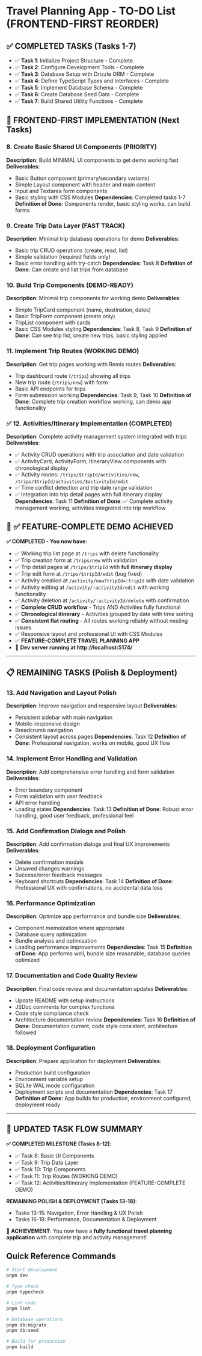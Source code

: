 # Travel Planning App - TO-DO List (FRONTEND-FIRST REORDER)

## ✅ COMPLETED TASKS (Tasks 1-7)

- ✅ **Task 1**: Initialize Project Structure - Complete
- ✅ **Task 2**: Configure Development Tools - Complete  
- ✅ **Task 3**: Database Setup with Drizzle ORM - Complete
- ✅ **Task 4**: Define TypeScript Types and Interfaces - Complete
- ✅ **Task 5**: Implement Database Schema - Complete
- ✅ **Task 6**: Create Database Seed Data - Complete
- ✅ **Task 7**: Build Shared Utility Functions - Complete

## 🚀 FRONTEND-FIRST IMPLEMENTATION (Next Tasks)

### 8. Create Basic Shared UI Components (PRIORITY)

**Description**: Build MINIMAL UI components to get demo working fast
**Deliverables**:

- Basic Button component (primary/secondary variants)
- Simple Layout component with header and main content
- Input and Textarea form components  
- Basic styling with CSS Modules
  **Dependencies**: Completed tasks 1-7
  **Definition of Done**: Components render, basic styling works, can build forms

### 9. Create Trip Data Layer (FAST TRACK)

**Description**: Minimal trip database operations for demo
**Deliverables**:

- Basic trip CRUD operations (create, read, list)
- Simple validation (required fields only)
- Basic error handling with try-catch
  **Dependencies**: Task 8
  **Definition of Done**: Can create and list trips from database

### 10. Build Trip Components (DEMO-READY)

**Description**: Minimal trip components for working demo
**Deliverables**:

- Simple TripCard component (name, destination, dates)
- Basic TripForm component (create only)
- TripList component with cards
- Basic CSS Modules styling
  **Dependencies**: Task 8, Task 9
  **Definition of Done**: Can see trip list, create new trips, basic styling applied

### 11. Implement Trip Routes (WORKING DEMO)

**Description**: Get trip pages working with Remix routes
**Deliverables**:

- Trip dashboard route (`/trips`) showing all trips
- New trip route (`/trips/new`) with form
- Basic API endpoints for trips
- Form submission working
  **Dependencies**: Task 9, Task 10
  **Definition of Done**: Complete trip creation workflow working, can demo app functionality

### ✅ 12. Activities/Itinerary Implementation (COMPLETED)

**Description**: Complete activity management system integrated with trips
**Deliverables**:

- ✅ Activity CRUD operations with trip association and date validation
- ✅ ActivityCard, ActivityForm, ItineraryView components with chronological display
- ✅ Activity routes: `/trips/$tripId/activities/new`, `/trips/$tripId/activities/$activityId/edit`
- ✅ Time conflict detection and trip date range validation
- ✅ Integration into trip detail pages with full itinerary display
  **Dependencies**: Task 11
  **Definition of Done**: ✅ Complete activity management working, activities integrated into trip workflow

## 🎯 ✅ FEATURE-COMPLETE DEMO ACHIEVED

**✅ COMPLETED - You now have:**
- ✅ Working trip list page at `/trips` with delete functionality
- ✅ Trip creation form at `/trips/new` with validation
- ✅ Trip detail pages at `/trips/$tripId` with **full itinerary display**
- ✅ Trip edit form at `/trips/$tripId/edit` (bug fixed)
- ✅ Activity creation at `/activity/new?tripId=:tripId` with date validation
- ✅ Activity editing at `/activity/:activityId/edit` with working functionality
- ✅ Activity deletion at `/activity/:activityId/delete` with confirmation
- ✅ **Complete CRUD workflow** - Trips AND Activities fully functional
- ✅ **Chronological itinerary** - Activities grouped by date with time sorting
- ✅ **Consistent flat routing** - All routes working reliably without nesting issues
- ✅ Responsive layout and professional UI with CSS Modules
- ✅ **FEATURE-COMPLETE TRAVEL PLANNING APP**
- 🎯 **Dev server running at http://localhost:5174/**

---

## 📋 REMAINING TASKS (Polish & Deployment)

### 13. Add Navigation and Layout Polish

**Description**: Improve navigation and responsive layout
**Deliverables**:

- Persistent sidebar with main navigation
- Mobile-responsive design
- Breadcrumb navigation
- Consistent layout across pages
  **Dependencies**: Task 12
  **Definition of Done**: Professional navigation, works on mobile, good UX flow

### 14. Implement Error Handling and Validation

**Description**: Add comprehensive error handling and form validation
**Deliverables**:

- Error boundary component
- Form validation with user feedback
- API error handling
- Loading states
  **Dependencies**: Task 13
  **Definition of Done**: Robust error handling, good user feedback, professional feel

### 15. Add Confirmation Dialogs and Polish

**Description**: Add confirmation dialogs and final UX improvements
**Deliverables**:

- Delete confirmation modals
- Unsaved changes warnings
- Success/error feedback messages
- Keyboard shortcuts
  **Dependencies**: Task 14
  **Definition of Done**: Professional UX with confirmations, no accidental data loss

### 16. Performance Optimization

**Description**: Optimize app performance and bundle size
**Deliverables**:

- Component memoization where appropriate
- Database query optimization
- Bundle analysis and optimization
- Loading performance improvements
  **Dependencies**: Task 15
  **Definition of Done**: App performs well, bundle size reasonable, database queries optimized

### 17. Documentation and Code Quality Review

**Description**: Final code review and documentation updates
**Deliverables**:

- Update README with setup instructions
- JSDoc comments for complex functions
- Code style compliance check
- Architecture documentation review
  **Dependencies**: Task 16
  **Definition of Done**: Documentation current, code style consistent, architecture followed

### 18. Deployment Configuration

**Description**: Prepare application for deployment
**Deliverables**:

- Production build configuration
- Environment variable setup
- SQLite WAL mode configuration
- Deployment scripts and documentation
  **Dependencies**: Task 17
  **Definition of Done**: App builds for production, environment configured, deployment ready

---

## 🎯 UPDATED TASK FLOW SUMMARY

**✅ COMPLETED MILESTONE (Tasks 8-12)**: 
- ✅ Task 8: Basic UI Components
- ✅ Task 9: Trip Data Layer  
- ✅ Task 10: Trip Components
- ✅ Task 11: Trip Routes (WORKING DEMO)
- ✅ Task 12: Activities/Itinerary Implementation (FEATURE-COMPLETE DEMO)

**REMAINING POLISH & DEPLOYMENT (Tasks 13-18)**:
- Tasks 13-15: Navigation, Error Handling & UX Polish
- Tasks 16-18: Performance, Documentation & Deployment

**🚀 ACHIEVEMENT**: You now have a **fully functional travel planning application** with complete trip and activity management!

## Quick Reference Commands

```bash
# Start development
pnpm dev

# Type check
pnpm typecheck

# Lint code
pnpm lint

# Database operations
pnpm db:migrate
pnpm db:seed

# Build for production
pnpm build
```